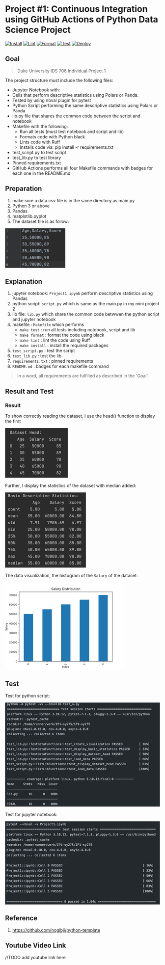 # Project #1: Continuous Integration using GitHub Actions of Python Data Science Project
[![Install](https://github.com/nogibjj/IP1-sy275/actions/workflows/install.yml/badge.svg)](https://github.com/nogibjj/IP1-sy275/actions/workflows/install.yml)
[![Lint](https://github.com/nogibjj/IP1-sy275/actions/workflows/lint.yml/badge.svg?branch=main)](https://github.com/nogibjj/IP1-sy275/actions/workflows/lint.yml)
[![Format](https://github.com/nogibjj/IP1-sy275/actions/workflows/format.yml/badge.svg)](https://github.com/nogibjj/IP1-sy275/actions/workflows/format.yml)
[![Test](https://github.com/nogibjj/IP1-sy275/actions/workflows/test.yml/badge.svg?branch=main)](https://github.com/nogibjj/IP1-sy275/actions/workflows/test.yml)
[![Deploy](https://github.com/nogibjj/IP1-sy275/actions/workflows/deploy.yml/badge.svg)](https://github.com/nogibjj/IP1-sy275/actions/workflows/deploy.yml)

## Goal

> Duke University IDS 706 Individual Project 1

The project structure must include the following files:
-  Jupyter Notebook with: 
  - Cells that perform descriptive statistics using Polars or Panda.
  - Tested by using nbval plugin for pytest
- Python Script performing the same descriptive statistics using Polars or Panda
- lib.py file that shares the common code between the script and notebook
- Makefile with the following: 
  - Run all tests (must test notebook and script and lib)
  - Formats code with Python black
  - Lints code with Ruff
  - Installs code via: pip install -r requirements.txt
- test_script.py to test script
- test_lib.py to test library
- Pinned requirements.txt
- GitHub Actions performs all four Makefile commands with badges for each one in
the README.md


## Preparation

1. make sure a data.csv file is in the same directory as main.py
2. Python 3 or above
3. Pandas
4. matplotlib.pyplot 
5. The dataset file is as follow:

![img.png](img/img.png)

## Explanation
1. jupyter notebook: `Project1.ipynb` perform descriptive statistics using Pandas
2. python script: `script.py` which is same as the main.py in my mini project 2
3. lib file: `lib.py` which share the common code betwwen the python script and jupyter notebook
4. makefile : `Makefile` which performs
   - `make test` : run all tests including notebook, script and lib
   - `make format` : format the code using black
   - `make lint` : lint the code using Ruff
   - `make install` : install the required packages
5. `test_script.py` : test the script
6. `test_lib.py` : test the lib
7. `requirements.txt` : pinned requirements
8. `README.md` : badges for each makefile command

> In a word, all requirements are fulfilled as described in the 'Goal'.

## Result and Test

### Result

To show correctly reading the dataset, I use the head() function to display the first

![img_2.png](img/img_2.png)

Further, I display the statistics of the dataset with median added:

![img_3.png](img/img_3.png)


The data visualization, the histogram of the `Salary` of the dataset:

![img_1.png](img/img_1.png)


## Test
Test for python script:

![img_4.png](img/img_4.png)

Test for jupyter notebook:

![img_5.png](img/img_5.png)


## Reference

1.  https://github.com/nogibjj/python-template


## Youtube Video Link

//TODO add youtube link here

